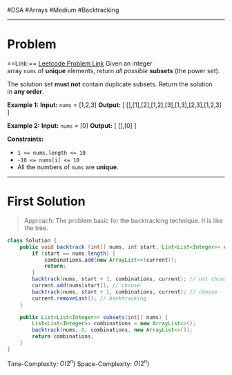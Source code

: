 #DSA #Arrays #Medium #Backtracking 
___
# Problem
==Link:== [Leetcode Problem Link](https://leetcode.com/problems/subsets/description/?envType=problem-list-v2&envId=backtracking)
Given an integer array `nums` of **unique** elements, return _all possible_ **subsets** (the power set).

The solution set **must not** contain duplicate subsets. Return the solution in **any order**.

**Example 1:**
	**Input:** `nums` = [1,2,3]
	**Output:** [ [],[1],[2],[1,2],[3],[1,3],[2,3],[1,2,3] ]

**Example 2:**
	**Input:** `nums` = [0]
	**Output:** [ [],[0] ]

**Constraints:**
- `1 <= nums.length <= 10`
- `-10 <= nums[i] <= 10`
- All the numbers of `nums` are **unique**.
___
# First Solution
> Approach: The problem basic for the backtracking technique. It is like the tree.

```java
class Solution {
    public void backtrack (int[] nums, int start, List<List<Integer>> combinations, List<Integer> current) {
        if (start == nums.length) {
            combinations.add(new ArrayList<>(current));
            return;
        }
        backtrack(nums, start + 1, combinations, current); // not choose
        current.add(nums[start]); // choose
        backtrack(nums, start + 1, combinations, current); // choose
        current.removeLast(); // backtracking
    }

    public List<List<Integer>> subsets(int[] nums) {
        List<List<Integer>> combinations = new ArrayList<>();
        backtrack(nums, 0, combinations, new ArrayList<>());
        return combinations;
    }
}
```
Time-Complexity: $O(2^n)$
Space-Complexity: $O(2^n)$